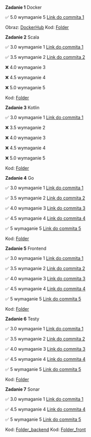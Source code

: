 **Zadanie 1** Docker

:white_check_mark: 5.0 wymaganie 5 [Link do commita 1](https://github.com/BartoszMa/e-biznes/commit/65f0e3f331355282315edad777070e7a0e3f8267#diff-1b5f0e48b08706e55870c081c508d20a3064c1dbf29cfcd114bb61bff13b6f29)

Obraz: [DockerHub](https://hub.docker.com/repository/docker/bartoszmajkowski/e_biznes/general)
Kod: [Folder](https://github.com/BartoszMa/e-biznes/tree/main/lab1)

**Zadanie 2** Scala

:white_check_mark: 3.0 wymaganie 1 [Link do commita 1](https://github.com/BartoszMa/e-biznes/commit/39a3476c14b0f03eee10f6ab64f26ad02ac97305)

:white_check_mark: 3.5 wymaganie 2 [Link do commita 2](https://github.com/BartoszMa/e-biznes/commit/5216f7567ec1c2b188dc985cb467ce987d49e7bd)

:x: 4.0 wymaganie 3

:x: 4.5 wymaganie 4

:x: 5.0 wymaganie 5

Kod: [Folder](https://github.com/BartoszMa/e-biznes/tree/main/lab2)

**Zadanie 3** Kotlin

:white_check_mark: 3.0 wymaganie 1 [Link do commita 1](https://github.com/BartoszMa/e-biznes/commit/b37e45f732b4dd10683335bc913aa99ec47211d6)

:x: 3.5 wymaganie 2

:x: 4.0 wymaganie 3

:x: 4.5 wymaganie 4

:x: 5.0 wymaganie 5

Kod: [Folder](https://github.com/BartoszMa/e-biznes/tree/main/lab3)

**Zadanie 4** Go

:white_check_mark: 3.0 wymaganie 1 [Link do commita 1](https://github.com/BartoszMa/e-biznes/commit/367725e50a056e63eed074f4e17b28d036d9ae4c)

:white_check_mark: 3.5 wymaganie 2 [Link do commita 2](https://github.com/BartoszMa/e-biznes/commit/ae84250090fb5f64237bb81bae68727c989019fb)

:white_check_mark: 4.0 wymaganie 3 [Link do commita 3](https://github.com/BartoszMa/e-biznes/commit/ba1d9832ce6ded33381be0c7dfbe00bd7655aff6)

:white_check_mark: 4.5 wymaganie 4 [Link do commita 4](https://github.com/BartoszMa/e-biznes/commit/ba1d9832ce6ded33381be0c7dfbe00bd7655aff6)

:white_check_mark: 5 wymaganie 5 [Link do commita 5](https://github.com/BartoszMa/e-biznes/commit/6327769a6a8fb4bb04ae71caacaa8525d2b3192a)

Kod: [Folder](https://github.com/BartoszMa/e-biznes/tree/main/lab4)

**Zadanie 5** Frontend

:white_check_mark: 3.0 wymaganie 1 [Link do commita 1](https://github.com/BartoszMa/e-biznes/commit/2ff94af3b610d3f1c5e52ad98aa766aec91a2241)

:white_check_mark: 3.5 wymaganie 2 [Link do commita 2](https://github.com/BartoszMa/e-biznes/commit/2ff94af3b610d3f1c5e52ad98aa766aec91a2241)

:white_check_mark: 4.0 wymaganie 3 [Link do commita 3](https://github.com/BartoszMa/e-biznes/commit/2ff94af3b610d3f1c5e52ad98aa766aec91a2241)

:white_check_mark: 4.5 wymaganie 4 [Link do commita 4](https://github.com/BartoszMa/e-biznes/commit/f1adcc79273a0b6f2cfc87522974e3855499ae58)

:white_check_mark: 5 wymaganie 5 [Link do commita 5](https://github.com/BartoszMa/e-biznes/commit/fadacbbd98647be95b9acacbd37836ba4fb0ce00)

Kod: [Folder](https://github.com/BartoszMa/e-biznes/tree/main/lab5)

**Zadanie 6** Testy

:white_check_mark: 3.0 wymaganie 1 [Link do commita 1](https://github.com/BartoszMa/e-biznes/commit/d52a6dcda17b63ac24dd0a42e5449ac5a8075060)

:white_check_mark: 3.5 wymaganie 2 [Link do commita 2](https://github.com/BartoszMa/e-biznes/commit/d52a6dcda17b63ac24dd0a42e5449ac5a8075060)

:white_check_mark: 4.0 wymaganie 3 [Link do commita 3](https://github.com/BartoszMa/e-biznes/commit/0875dea10f44bf318062fedf95271557b1f025ce)

:white_check_mark: 4.5 wymaganie 4 [Link do commita 4](https://github.com/BartoszMa/e-biznes/commit/2510b27678187aa39f577d4ca5983c4d355acb30)

:white_check_mark: 5 wymaganie 5 [Link do commita 5](https://github.com/BartoszMa/e-biznes/commit/c03dac7a5f5035bcc04efe8ce4347f550b8f241c)

Kod: [Folder](https://github.com/BartoszMa/e-biznes/tree/main/lab6)

**Zadanie 7** Sonar

:white_check_mark: 3.0 wymaganie 1 [Link do commita 1](https://github.com/BartoszMa/e_biznes_lab7/commit/98e353d85d1cc0da1ca60fbcd9bdf181162bb546)

:white_check_mark: 4.5 wymaganie 4 [Link do commita 4](https://github.com/BartoszMa/e_biznes_lab7/commit/f2065e18f3fc41df0312fd721b93fa120469d4bd)

:white_check_mark: 5 wymaganie 5 [Link do commita 5](https://github.com/BartoszMa/po_lab6/commit/404506ec6eb02d4f7b0f210aebce1efd02092ba6)

Kod: [Folder_backend](https://github.com/BartoszMa/e_biznes_lab7)
Kod: [Folder_front](https://github.com/BartoszMa/po_lab6)
